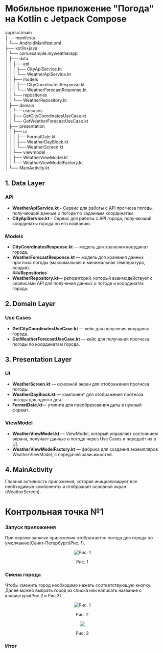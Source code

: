 
# Мобильное приложение "Погода" на Kotlin с Jetpack Compose

app/src/main  
├── manifests  
│   └── AndroidManifest.xml  
├── kotlin+java  
│   └── com.example.myweatherapp  
│       ├── data  
│       │   ├── api  
│       │   │   ├── CityApiService.kt  
│       │   │   └── WeatherApiService.kt  
│       │   ├── models  
│       │   │   ├── CityCoordinatesResponse.kt  
│       │   │   └── WeatherForecastResponse.kt  
│       │   └── repositories  
│       │       └── WeatherRepository.kt  
│       ├── domain  
│       │   └── usecases  
│       │       ├── GetCityCoordinatesUseCase.kt  
│       │       └── GetWeatherForecastUseCase.kt  
│       ├── presentation  
│       │   ├── ui  
│       │   │   ├── FormatDate.kt  
│       │   │   ├── WeatherDayBlock.kt  
│       │   │   └── WeatherScreen.kt  
│       │   └── viewmodel  
│       │       ├── WeatherViewModel.kt  
│       │       └── WeatherViewModelFactory.kt  
│       └── MainActivity.kt  

## 1. **Data Layer**
### **API**  
- **WeatherApiService.kt** - Сервис для работы с API прогноза погоды, получающий данные о погоде по заданным координатам.  
- **CityApiService.kt** - Сервис для работы с API города, получающий координаты города по его названию.  
### **Models**  
- **CityCoordinatesResponse.kt** — модель для хранения координат города.  
- **WeatherForecastResponse.kt** — модель для хранения данных прогноза погоды (максимальная и минимальная температура, осадки).  
###**Repositories**  
- **WeatherRepository.kt**— репозиторий, который взаимодействует с сервисами API для получения данных о погоде и координатах города.  

## 2. **Domain Layer**
### **Use Cases**  
- **GetCityCoordinatesUseCase.kt** — кейс для получения координат города.  
- **GetWeatherForecastUseCase.kt** — кейс для получения прогноза погоды по координатам города.  

## 3. **Presentation Layer**
### **UI**  
- **WeatherScreen.kt** — основной экран для отображения прогноза погоды.  
- **WeatherDayBlock.kt** — компонент для отображения прогноза погоды для одного дня.  
- **FormatDate.kt**— утилита для преобразования даты в нужный формат.  
### **ViewModel**  
- **WeatherViewModel.kt** — ViewModel, который управляет состоянием экрана, получает данные о погоде через Use Cases и передаёт их в UI.  
- **WeatherViewModelFactory.kt** — фабрика для создания экземпляров WeatherViewModel, с передачей зависимостей.  

## 4. **MainActivity**  
Главная активность приложения, которая инициализирует все необходимые компоненты и отображает основной экран (WeatherScreen).  


# Контрольная точка №1

### Запуск приложения
При первом запуске приложения отображается погода для города по умолчанию(Санкт-Петербург)(Рис. 1).  
<p align="center">
  <img src="https://github.com/user-attachments/assets/55970848-3330-4926-a415-f7d489549e71" alt="Рис. 1" />
</p>

<p align="center">Рис. 1</p>

### Смена города
Чтобы сменить город необходимо нажать соответствующую кнопку. Далее можно выбрать город из списка или написать название с клавиатуры(Рис.2 и Рис.3)  
<p align="center">
  <img src="https://github.com/user-attachments/assets/1638f1a0-30d9-4a5a-8ae7-16846e8d58f4" alt="Рис. 1" />
</p>

<p align="center">Рис. 2</p>
<p align="center">
  <img src="https://github.com/user-attachments/assets/3f216142-560e-4450-a374-1068fcb440f7" />
</p>
<p align="center">Рис. 3</p>


### Итог

<p align="center">
  <img src="https://github.com/user-attachments/assets/08b22f4b-1c86-4352-afcd-0c23687058c2" alt="" />
</p>

